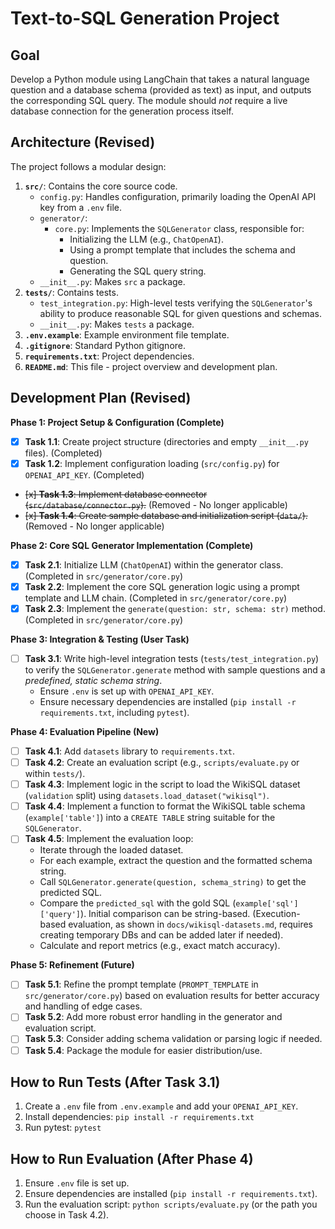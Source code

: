# Text-to-SQL Generation Project

## Goal

Develop a Python module using LangChain that takes a natural language question and a database schema (provided as text) as input, and outputs the corresponding SQL query. The module should *not* require a live database connection for the generation process itself.

## Architecture (Revised)

The project follows a modular design:

1.  **`src/`**: Contains the core source code.
    *   `config.py`: Handles configuration, primarily loading the OpenAI API key from a `.env` file.
    *   `generator/`:
        *   `core.py`: Implements the `SQLGenerator` class, responsible for:
            *   Initializing the LLM (e.g., `ChatOpenAI`).
            *   Using a prompt template that includes the schema and question.
            *   Generating the SQL query string.
    *   `__init__.py`: Makes `src` a package.
2.  **`tests/`**: Contains tests.
    *   `test_integration.py`: High-level tests verifying the `SQLGenerator`'s ability to produce reasonable SQL for given questions and schemas.
    *   `__init__.py`: Makes `tests` a package.
3.  **`.env.example`**: Example environment file template.
4.  **`.gitignore`**: Standard Python gitignore.
5.  **`requirements.txt`**: Project dependencies.
6.  **`README.md`**: This file - project overview and development plan.

## Development Plan (Revised)

**Phase 1: Project Setup & Configuration (Complete)**

*   [x] **Task 1.1**: Create project structure (directories and empty `__init__.py` files). (Completed)
*   [x] **Task 1.2**: Implement configuration loading (`src/config.py`) for `OPENAI_API_KEY`. (Completed)
*   ~~[x] **Task 1.3**: Implement database connector (`src/database/connector.py`).~~ (Removed - No longer applicable)
*   ~~[x] **Task 1.4**: Create sample database and initialization script (`data/`).~~ (Removed - No longer applicable)

**Phase 2: Core SQL Generator Implementation (Complete)**

*   [x] **Task 2.1**: Initialize LLM (`ChatOpenAI`) within the generator class. (Completed in `src/generator/core.py`)
*   [x] **Task 2.2**: Implement the core SQL generation logic using a prompt template and LLM chain. (Completed in `src/generator/core.py`)
*   [x] **Task 2.3**: Implement the `generate(question: str, schema: str)` method. (Completed in `src/generator/core.py`)

**Phase 3: Integration & Testing (User Task)**

*   [ ] **Task 3.1**: Write high-level integration tests (`tests/test_integration.py`) to verify the `SQLGenerator.generate` method with sample questions and a *predefined, static schema string*.
    *   Ensure `.env` is set up with `OPENAI_API_KEY`.
    *   Ensure necessary dependencies are installed (`pip install -r requirements.txt`, including `pytest`).

**Phase 4: Evaluation Pipeline (New)**

*   [ ] **Task 4.1**: Add `datasets` library to `requirements.txt`.
*   [ ] **Task 4.2**: Create an evaluation script (e.g., `scripts/evaluate.py` or within `tests/`).
*   [ ] **Task 4.3**: Implement logic in the script to load the WikiSQL dataset (`validation` split) using `datasets.load_dataset("wikisql")`.
*   [ ] **Task 4.4**: Implement a function to format the WikiSQL table schema (`example['table']`) into a `CREATE TABLE` string suitable for the `SQLGenerator`.
*   [ ] **Task 4.5**: Implement the evaluation loop:
    *   Iterate through the loaded dataset.
    *   For each example, extract the question and the formatted schema string.
    *   Call `SQLGenerator.generate(question, schema_string)` to get the predicted SQL.
    *   Compare the `predicted_sql` with the gold SQL (`example['sql']['query']`). Initial comparison can be string-based. (Execution-based evaluation, as shown in `docs/wikisql-datasets.md`, requires creating temporary DBs and can be added later if needed).
    *   Calculate and report metrics (e.g., exact match accuracy).

**Phase 5: Refinement (Future)**

*   [ ] **Task 5.1**: Refine the prompt template (`PROMPT_TEMPLATE` in `src/generator/core.py`) based on evaluation results for better accuracy and handling of edge cases.
*   [ ] **Task 5.2**: Add more robust error handling in the generator and evaluation script.
*   [ ] **Task 5.3**: Consider adding schema validation or parsing logic if needed.
*   [ ] **Task 5.4**: Package the module for easier distribution/use.

## How to Run Tests (After Task 3.1)

1.  Create a `.env` file from `.env.example` and add your `OPENAI_API_KEY`.
2.  Install dependencies: `pip install -r requirements.txt`
3.  Run pytest: `pytest`

## How to Run Evaluation (After Phase 4)

1.  Ensure `.env` file is set up.
2.  Ensure dependencies are installed (`pip install -r requirements.txt`).
3.  Run the evaluation script: `python scripts/evaluate.py` (or the path you choose in Task 4.2).
